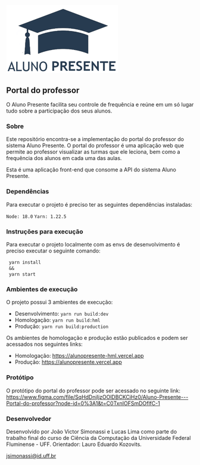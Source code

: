 <img src="./src/assets/images/logoBlue.png" width="300"/>

## Portal do professor

O Aluno Presente facilita seu controle de frequência e reúne em um só lugar tudo sobre a participação dos seus alunos.

### Sobre

Este repositório encontra-se a implementação do portal do professor do sistema Aluno Presente. O portal do professor é uma aplicação web que permite ao professor visualizar as turmas que ele leciona, bem como a frequência dos alunos em cada uma das aulas.

Esta é uma aplicação front-end que consome a API do sistema Aluno Presente.

### Dependências

Para executar o projeto é preciso ter as seguintes dependências instaladas:

```Node: 18.0```
```Yarn: 1.22.5```

### Instruções para execução

Para executar o projeto localmente com as envs de desenvolvimento é preciso executar o seguinte comando:

     yarn install
     &&
     yarn start

### Ambientes de execução

O projeto possui 3 ambientes de execução:

- Desenvolvimento: ```yarn run build:dev```
- Homologação: ```yarn run build:hml```
- Produção: ```yarn run build:production```

Os ambientes de homologação e produção estão publicados e podem ser acessados nos seguintes links:

- Homologação: https://alunopresente-hml.vercel.app
- Produção: https://alunopresente.vercel.app

### Protótipo

O protótipo do portal do professor pode ser acessado no seguinte link: https://www.figma.com/file/SqHdDnjIjzOOlDBCKCiHz0/Aluno-Presente---Portal-do-professor?node-id=0%3A1&t=C0TxnIOFSmDOflfC-1

### Desenvolvedor

Desenvolvido por João Victor Simonassi e Lucas Lima como parte do trabalho final do curso de Ciência da Computação da Universidade Federal Fluminense - UFF.
Orientador: Lauro Eduardo Kozovits.

jsimonassi@id.uff.br


